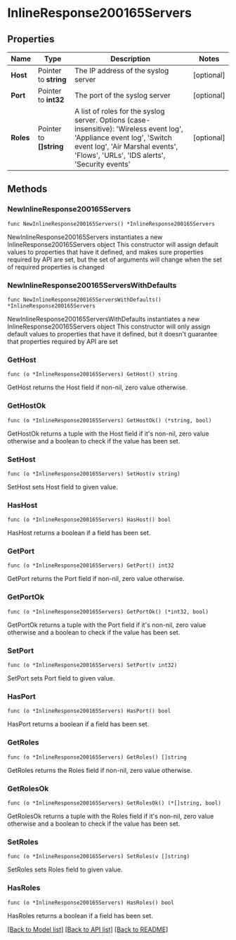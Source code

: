 # InlineResponse200165Servers

## Properties

Name | Type | Description | Notes
------------ | ------------- | ------------- | -------------
**Host** | Pointer to **string** | The IP address of the syslog server | [optional] 
**Port** | Pointer to **int32** | The port of the syslog server | [optional] 
**Roles** | Pointer to **[]string** | A list of roles for the syslog server. Options (case-insensitive): &#39;Wireless event log&#39;, &#39;Appliance event log&#39;, &#39;Switch event log&#39;, &#39;Air Marshal events&#39;, &#39;Flows&#39;, &#39;URLs&#39;, &#39;IDS alerts&#39;, &#39;Security events&#39; | [optional] 

## Methods

### NewInlineResponse200165Servers

`func NewInlineResponse200165Servers() *InlineResponse200165Servers`

NewInlineResponse200165Servers instantiates a new InlineResponse200165Servers object
This constructor will assign default values to properties that have it defined,
and makes sure properties required by API are set, but the set of arguments
will change when the set of required properties is changed

### NewInlineResponse200165ServersWithDefaults

`func NewInlineResponse200165ServersWithDefaults() *InlineResponse200165Servers`

NewInlineResponse200165ServersWithDefaults instantiates a new InlineResponse200165Servers object
This constructor will only assign default values to properties that have it defined,
but it doesn't guarantee that properties required by API are set

### GetHost

`func (o *InlineResponse200165Servers) GetHost() string`

GetHost returns the Host field if non-nil, zero value otherwise.

### GetHostOk

`func (o *InlineResponse200165Servers) GetHostOk() (*string, bool)`

GetHostOk returns a tuple with the Host field if it's non-nil, zero value otherwise
and a boolean to check if the value has been set.

### SetHost

`func (o *InlineResponse200165Servers) SetHost(v string)`

SetHost sets Host field to given value.

### HasHost

`func (o *InlineResponse200165Servers) HasHost() bool`

HasHost returns a boolean if a field has been set.

### GetPort

`func (o *InlineResponse200165Servers) GetPort() int32`

GetPort returns the Port field if non-nil, zero value otherwise.

### GetPortOk

`func (o *InlineResponse200165Servers) GetPortOk() (*int32, bool)`

GetPortOk returns a tuple with the Port field if it's non-nil, zero value otherwise
and a boolean to check if the value has been set.

### SetPort

`func (o *InlineResponse200165Servers) SetPort(v int32)`

SetPort sets Port field to given value.

### HasPort

`func (o *InlineResponse200165Servers) HasPort() bool`

HasPort returns a boolean if a field has been set.

### GetRoles

`func (o *InlineResponse200165Servers) GetRoles() []string`

GetRoles returns the Roles field if non-nil, zero value otherwise.

### GetRolesOk

`func (o *InlineResponse200165Servers) GetRolesOk() (*[]string, bool)`

GetRolesOk returns a tuple with the Roles field if it's non-nil, zero value otherwise
and a boolean to check if the value has been set.

### SetRoles

`func (o *InlineResponse200165Servers) SetRoles(v []string)`

SetRoles sets Roles field to given value.

### HasRoles

`func (o *InlineResponse200165Servers) HasRoles() bool`

HasRoles returns a boolean if a field has been set.


[[Back to Model list]](../README.md#documentation-for-models) [[Back to API list]](../README.md#documentation-for-api-endpoints) [[Back to README]](../README.md)


